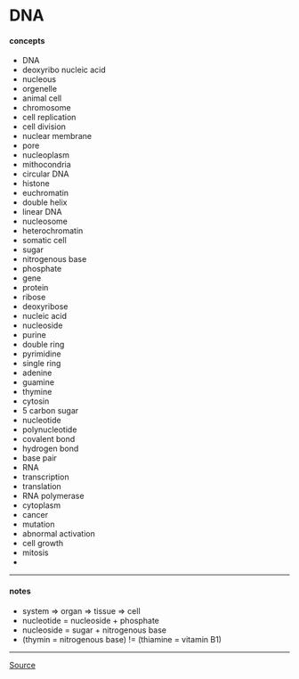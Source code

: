 # DNA

#### concepts

- DNA
- deoxyribo nucleic acid
- nucleous
- orgenelle
- animal cell
- chromosome
- cell replication
- cell division
- nuclear membrane
- pore
- nucleoplasm
- mithocondria
- circular DNA
- histone
- euchromatin
- double helix
- linear DNA
- nucleosome
- heterochromatin
- somatic cell
- sugar
- nitrogenous base
- phosphate
- gene
- protein
- ribose
- deoxyribose
- nucleic acid
- nucleoside
- purine
- double ring
- pyrimidine
- single ring
- adenine
- guamine
- thymine
- cytosin
- 5 carbon sugar
- nucleotide
- polynucleotide
- covalent bond
- hydrogen bond
- base pair
- RNA
- transcription
- translation
- RNA polymerase
- cytoplasm
- cancer
- mutation
- abnormal activation
- cell growth
- mitosis
- 

---

#### notes

- system => organ => tissue => cell
- nucleotide = nucleoside + phosphate
- nucleoside = sugar + nitrogenous base
- (thymin = nitrogenous base) != (thiamine = vitamin B1)

---

[Source]()